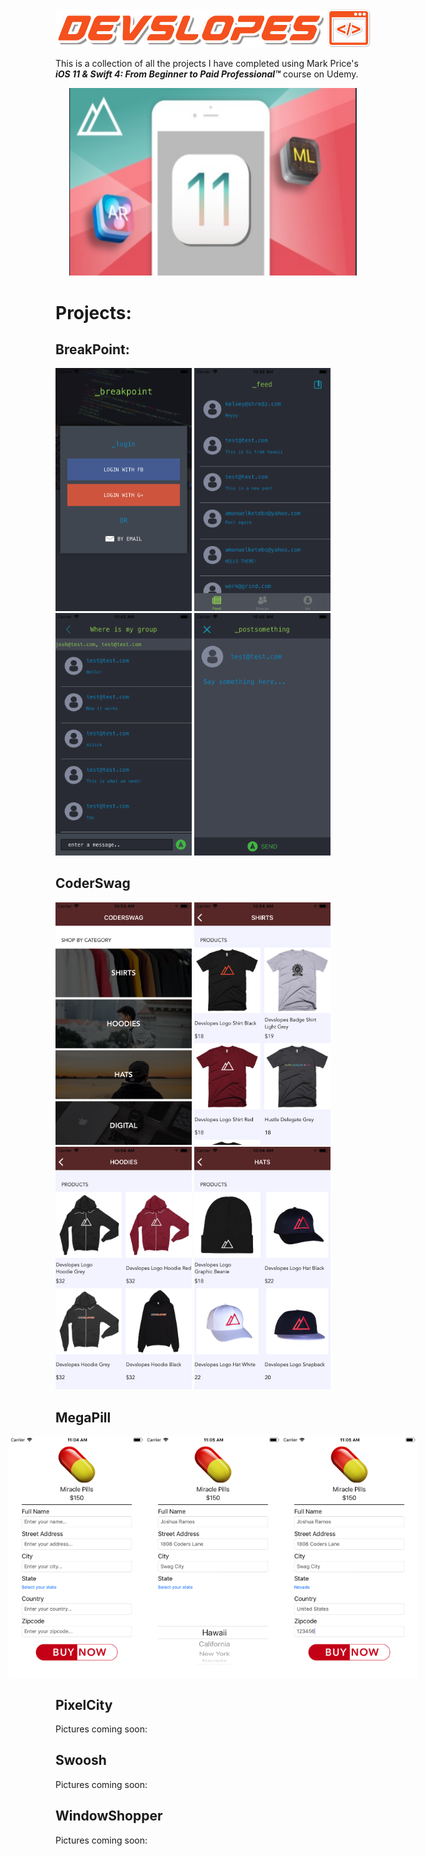 <!DOCTYPE html>
<html>
   <head>
      
      
      
  
   </head>
   <body>
      <img src="_ProjectImages/devslopesLogo.png">
      <p>      This is a collection of all the projects I have completed using Mark Price's <strong><em>iOS 11 & Swift 4: From Beginner to Paid Professional™</em></strong> course on Udemy.<br></p>
      <p align="center">
         <img src="_ProjectImages/courseIcon.png" width="460" height="300">
      </p>
      <h1>Projects:</h1>
         <h2>BreakPoint:</h1>
         <p>
         <img src="_ProjectImages/breakpoint1.png" width="218">
         <img src="_ProjectImages/breakpoint3.png" width="218">
         <img src="_ProjectImages/breakpoint5.png" width="218">
         <img src="_ProjectImages/breakpoint6.png" width="218">
         </p>
         <h2>CoderSwag</h2>
         <p>
         <img src="_ProjectImages/coderswag1.png" width="218">
         <img src="_ProjectImages/coderswag2.png" width="218">
         <img src="_ProjectImages/coderswag3.png" width="218">
         <img src="_ProjectImages/coderswag4.png" width="218">
         </p>
         <h2>MegaPill</h2>
         <p style="display: flex; justify-content: center;">
         <img src="_ProjectImages/megapill1.png" width="218">
         <img src="_ProjectImages/megapill2.png" width="218">
         <img src="_ProjectImages/megapill3.png" width="218">
         </p>
         <h2>PixelCity</h2>
         <p>
         Pictures coming soon:
         </p>
         <h2>Swoosh</h2>
         <p>
         Pictures coming soon:
         </p>
         <h2>WindowShopper</h2>
         <p>
         Pictures coming soon:
         </p>
   </body>
</html>
